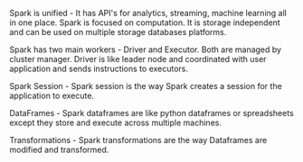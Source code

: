 Spark is unified - It has API's for analytics, streaming, machine learning all in one place.
Spark is focused on computation. It is storage independent and can be used on multiple storage databases platforms.

Spark has two main workers - Driver and Executor. Both are managed by cluster manager. Driver is like leader node and coordinated with user application 
and sends instructions to executors.

Spark Session - Spark session is the way Spark creates a session for the application to execute.

DataFrames - Spark dataframes are like python dataframes or spreadsheets except they store and execute across multiple machines.

Transformations - Spark transformations are the way Dataframes are modified and transformed.

